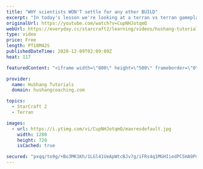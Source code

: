 ```yaml
---
title: "WHY scientists WON'T settle for any other BUILD"
excerpt: "In today's lesson we're looking at a terran vs terran gameplan. Was supposed to be the opening but I got a little carried away so you're getting 19 minutes of raw TvT information. Get out your notepads ;)  Coaching -------------------------------------------------------------------------- Website: https://www.hushangcoaching.com"
originalUrl: https://youtube.com/watch?v=CupNHJotqmQ
webUrl: https://everyday.cc/starcraft2/learning/videos/hushang-tutorials-why-scientists-wont-settle-for-any-other-build/
type: video
price: Free
length: PT18M42S
publishedDateTime: 2020-12-09T02:09:09Z
heat: 117

featuredContent: "<iframe width=\"800\" height=\"500\" frameborder=\"0\" src=\"https://www.youtube.com/embed/CupNHJotqmQ\" allow=\"accelerometer; autoplay; encrypted-media; gyroscope; picture-in-picture\" allowfullscreen></iframe>"

provider:
  name: HuShang Tutorials
  domain: hushangcoaching.com

topics:
  - StarCraft 2
  - Terran

images:
  - url: https://i.ytimg.com/vi/CupNHJotqmQ/maxresdefault.jpg
    width: 1280
    height: 720
    isCached: true

secured: "pxqq/to9g/+Bo3MK1Kh/1LGl41UeApWtcBJv7g/iFRs4q1MGHIiedPC5HA9Pm3/noddPGwp4anoOxBmmMyFMLFEr/qwVZpmKb3kfD7JQ1hrLaN1Hbjvzu5OJ/k3w7sXQfoCwvJKwJt5KQbDhVU3MvnknkptbwKQy/YWXrfP+5an82pFLuXOM0ApopLiJmcX80coXvQfnDDy0dmpvZQ4AK4B5S3EmguqHrJd+Z/4HMIlJTkD0phEXxiDM/KRXFVmMegMQMa6VBLCzAz+KmOLL1TeYvZTOv1aQd+0mMGLMj5iVYuonbIyo6ZILJVePVkTrTGom5nEp94wq1gc3p7RiDaSCRhin2SUXOozgw80PMi7ojQT6/GLiIhftahT6ONnPuDhwo2kDy44pWLRiTd/619PJ2d7EkLNHc3yxtON40+4=;gRkpRR/0lBsCh3JWZd2bzA=="
---
```


